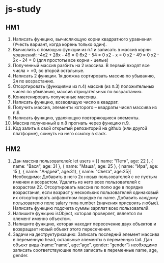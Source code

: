 # js-study

## HM1
1. Написать функцию, вычисляющую корни квадратного уравнения 
(Учесть вариант, когда корень только один).
2. Вычислить с помощью функции из п.1 и записать в массив корни 
уравнений:
-4x2 + 28x - 49 = 0
6x2 - 54 = 0
x2 - x = 0
x2 - 49 = 0
x2 - 2x - 24 = 0
(для простоты все корни - целые)
3. Полученный массив разбить на 2 массива. В первый входят все числа >
=0, во второй остальные.
4. Написать 2 функции. 1я должна сортировать массив по убыванию, 2я 
по возрастанию.
5. Отсортировать (функциями из п.4) массив (из п.3) положительных 
чисел по убыванию, массив отрицательных по возрастанию.
6. Конкатенировать полученные массивы.
7. Написать функцию, возводящую число в квадрат.
8. Получить массив, элементы которого – квадраты чисел массива из п.6.
9. Написать функцию, удаляющую повторяющиеся элементы.
10. Массив полученный в п.8 прогнать через функцию п.9. 
11. Код залить в свой открытый репозиторий на github (или другой 
платформе), скинуть на него ссылку в slack.

## HM2
1.	Дан массив пользователей:
let users = [{ name: "Петя", age: 22 }, { name: "Вася", age: 31 }, { name: "Маша", age: 25 }, { name: "Ира", age: 15 }, { name: "Андрей", age:31}, { name: "Света", age:25}]
Необходимо:
Добавить в него 2х новых пользователей с не пустым именем и возрастом.
Удалить из него всех пользователей с возрастом 22.
Отсортировать массив по полю age в порядке возрастания, если возраст у нескольких пользователей одинаковый их отсортировать алфавитном порядке по name.
Добавить каждому пользователю поле salary типа number (значения присвоить любые).
Написать функцию подсчета суммы зарплат всех пользователй.
2.	Напишите функцию isObject, которая проверяет, является ли элемент именно объектом.
3.	Напишите функцию, которая находит пересечение двух объектов и возвращает новый объект этого пересечения.
4.	Задачи на деструктуризацию:
Записать последний элемент массива в переменную head, остальные элементы в переменную tail.
Дан объект вида {name:”name”, age:“age”, gender: “gender”} необходимо записать соответствующие поля записать в переменные name, age, gender.

